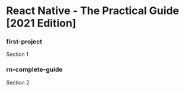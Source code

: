 # React Native - The Practical Guide [2021 Edition]

### first-project
Section 1

### rn-complete-guide
Section 2